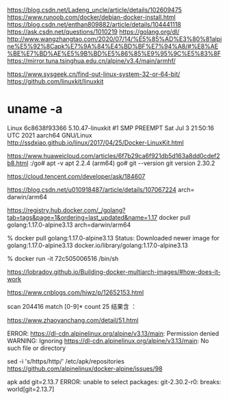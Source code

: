 https://blog.csdn.net/Ladeng_uncle/article/details/102609475
https://www.runoob.com/docker/debian-docker-install.html
https://blog.csdn.net/enthan809882/article/details/104441118
https://ask.csdn.net/questions/1010219
https://golang.org/dl/
http://www.wangzhangtao.com/2020/07/14/%E5%85%AD%E3%80%81alpine%E5%92%8Capk%E7%9A%84%E4%BD%BF%E7%94%A8/#%E8%AE%BE%E7%BD%AE%E5%9B%BD%E5%86%85%E9%95%9C%E5%83%8F
https://mirror.tuna.tsinghua.edu.cn/alpine/v3.4/main/armhf/

https://www.sysgeek.cn/find-out-linux-system-32-or-64-bit/
https://github.com/linuxkit/linuxkit
# uname -a
Linux 6c8638f93366 5.10.47-linuxkit #1 SMP PREEMPT Sat Jul 3 21:50:16 UTC 2021 aarch64 GNU/Linux
http://ssdxiao.github.io/linux/2017/04/25/Docker-LinuxKit.html

https://www.huaweicloud.com/articles/6f7b29ca6f921db5d163a8dd0cdef2b8.html
:/go# apt -v
apt 2.2.4 (arm64)
go# git --version
git version 2.30.2

https://cloud.tencent.com/developer/ask/184607


https://blog.csdn.net/u010918487/article/details/107067224
arch= darwin/arm64

https://registry.hub.docker.com/_/golang?tab=tags&page=1&ordering=last_updated&name=1.17
docker pull golang:1.17.0-alpine3.13 arch=darwin/arm64


 % docker pull golang:1.17.0-alpine3.13
 Status: Downloaded newer image for golang:1.17.0-alpine3.13
docker.io/library/golang:1.17.0-alpine3.13

 % docker run -it 72c505006516 /bin/sh

https://lobradov.github.io/Building-docker-multiarch-images/#how-does-it-work

https://www.cnblogs.com/hiwz/p/12652153.html

scan 204416 match [0-9]* count 25  结果含 ：

https://www.zhaoyanchang.com/detail/51.html


ERROR: https://dl-cdn.alpinelinux.org/alpine/v3.13/main: Permission denied
WARNING: Ignoring https://dl-cdn.alpinelinux.org/alpine/v3.13/main: No such file or directory

sed -i 's/https/http/' /etc/apk/repositories
https://github.com/alpinelinux/docker-alpine/issues/98


apk add git=2.13.7
ERROR: unable to select packages:
  git-2.30.2-r0:
    breaks: world[git=2.13.7]
